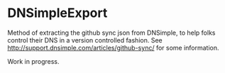 DNSimpleExport
==============

Method of extracting the github sync json from DNSimple, to help folks control their DNS in a version controlled fashion. See http://support.dnsimple.com/articles/github-sync/ for some information.

Work in progress.
